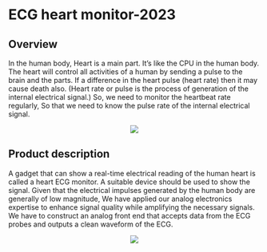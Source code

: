 # ECG heart monitor-2023
## Overview

In the human body, Heart is a main part. It’s like the CPU in the human body. The heart
will control all activities of a human by sending a pulse to the brain and the parts. 
If a difference in the heart pulse (heart rate) then it may cause death also. (Heart rate or pulse
is the process of generation of the internal electrical signal.)
So, we need to monitor the heartbeat rate regularly, So that we need to know the pulse rate
of the internal electrical signal.

<p align="center">
  <img src="https://github.com/Manimohan05/ECG-Heart-Monitor-Lab-project/assets/125986011/45b76bb0-027b-454b-b3cf-0df9319f408d">
</p>

## Product description

A gadget that can show a real-time electrical reading of the human heart is called a heart
ECG monitor. A suitable device should be used to show the signal. Given that the electrical
impulses generated by the human body are generally of low magnitude, We have applied our
analog electronics expertise to enhance signal quality while amplifying the necessary signals.
We have to construct an analog front end that accepts data from the ECG probes and outputs
a clean waveform of the ECG.

<p align="center">
  <img src="https://github.com/Manimohan05/ECG-Heart-Monitor-Lab-project/assets/125986011/45b76bb0-027b-454b-b3cf-0df9319f408d">
</p>

